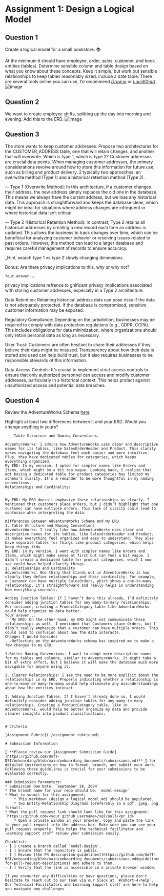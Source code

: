 # Assignment 1: Design a Logical Model

## Question 1
Create a logical model for a small bookstore. 📚

At the minimum it should have employee, order, sales, customer, and book entities (tables). Determine sensible column and table design based on what you know about these concepts. Keep it simple, but work out sensible relationships to keep tables reasonably sized. Include a date table. There are several tools online you can use, I'd recommend [_Draw.io_](https://www.drawio.com/) or [_LucidChart_](https://www.lucidchart.com/pages/).
![image](https://github.com/user-attachments/assets/2e67ea10-066e-4794-ae8a-92e54992c2bd)


## Question 2
We want to create employee shifts, splitting up the day into morning and evening. Add this to the ERD.
![image](https://github.com/user-attachments/assets/a6c54d3d-204a-4db5-a2a9-74d3c9ba389c)

## Question 3
The store wants to keep customer addresses. Propose two architectures for the CUSTOMER_ADDRESS table, one that will retain changes, and another that will overwrite. Which is type 1, which is type 2?
Customer addresses are crucial data points. When managing customer addresses, the primary considerations revolve around how to store this information for future use, such as billing and product delivery. 2 typically two approaches: an overwrite method (Type 1) and a historical retention method (Type 2).

-- Type 1 (Overwrite Method): In this architecture, if a customer changes their address, the new address simply replaces the old one in the database. This means we always have the current address, but we lose any historical data. This approach is straightforward and keeps the database clean, which might be ideal for situations where address changes are infrequent or where historical data isn’t critical.

-- Type 2 (Historical Retention Method): In contrast, Type 2 retains all historical addresses by creating a new record each time an address is updated. This allows the business to track changes over time, which can be beneficial for analyzing customer behavior or resolving issues related to past orders. However, this method can lead to a larger database and requires careful management of records to ensure accuracy.

_Hint, search type 1 vs type 2 slowly changing dimensions.

Bonus: Are there privacy implications to this, why or why not?
```
Your answer...
```
privacy implications refrence to gnificant privacy implications associated with storing customer addresses, especially in a Type 2 architecture. 

Data Retention: Retaining historical address data can pose risks if the data is not adequately protected. If the database is compromised, sensitive customer information may be exposed.

Regulatory Compliance: Depending on the jurisdiction, businesses may be required to comply with data protection regulations (e.g., GDPR, CCPA). This includes obligations for data minimization, where organizations should only retain personal data as long as necessary.

User Trust: Customers are often hesitant to share their addresses if they believe their data might be misused. Transparency about how their data is stored and used can help build trust, but it also requires businesses to be responsible stewards of this information.

Data Access Controls: It’s crucial to implement strict access controls to ensure that only authorized personnel can access and modify customer addresses, particularly in a historical context. This helps protect against unauthorized access and potential data breaches.



## Question 4
Review the AdventureWorks Schema [here](https://i.stack.imgur.com/LMu4W.gif)

Highlight at least two differences between it and your ERD. Would you change anything in yours?
```After taking a closer look at the AdventureWorks schema, I noticed a couple of key differences compared to my own Entity-Relationship Diagram (ERD). This got me thinking about whether I should tweak anything in my design.
 - -Table Structure and Naming Conventions:

AdventureWorks: I admire how AdventureWorks uses clear and descriptive names for its tables, like SalesOrderHeader and Product. This clarity makes navigating the database feel much easier and more intuitive. Plus, they have dedicated tables for categories, which keeps everything organized.
My ERD: In my version, I opted for simpler names like Orders and Items, which might be a bit too vague. Looking back, I realize that not having a dedicated table for product categories has limited my schema’s clarity. It’s a reminder to be more thoughtful in my naming conventions.
Relationships and Cardinality:


My ERD: My ERD doesn't emphasize these relationships as clearly. I mentioned that customers place orders, but I didn’t highlight that one customer can have multiple orders. This lack of clarity could lead to confusion when interpreting the data.

Differences Between AdventureWorks Schema and My ERD
1. Table Structure and Naming Conventions
AdventureWorks: I really like how AdventureWorks uses clear and descriptive names for its tables, like SalesOrderHeader and Product. It makes everything feel organized and easy to understand. They also have separate tables for things like product categories, which helps keep things tidy.
My ERD: In my version, I went with simpler names like Orders and Items, which might make sense at first but can feel a bit vague. I didn’t create a dedicated table for product categories, which I now see could have helped clarify things.
2. Relationships and Cardinality
AdventureWorks: One thing that stands out in AdventureWorks is how clearly they define relationships and their cardinality. For example, a Customer can have multiple SalesOrders, which shows a one-to-many relationship. It’s straightforward and really helps in understanding how everything connects.

Adding Junction Tables: If I haven’t done this already, I’d definitely consider adding junction tables for any many-to-many relationships. For instance, creating a ProductCategory table like AdventureWorks could help organize my data better.
Your answer...
```My ERD: On the other hand, my ERD might not communicate these relationships as well. I mentioned that Customers place Orders, but I didn’t really emphasize that a customer can have multiple orders. This could lead to confusion about how the data interacts.
Changes I Would Consider
- -Reflecting on the AdventureWorks schema has inspired me to make a few changes to my ERD:

1.Better Naming Conventions: I want to adopt more descriptive names for my tables and columns, similar to AdventureWorks. It might take a bit of extra effort, but I believe it will make the database much more navigable for anyone using it.

2. Clearer Relationships: I see the need to be more explicit about the relationships in my ERD. Properly indicating whether a relationship is one-to-many or many-to-many would help eliminate any misunderstandings about how the entities interact.

3. Adding Junction Tables: If I haven’t already done so, I would definitely consider adding junction tables for any many-to-many relationships. Creating a ProductCategory table, like in AdventureWorks, would help me better organize my data and provide clearer insights into product classifications.


# Criteria

[Assignment Rubric](./assignment_rubric.md)

# Submission Information

🚨 **Please review our [Assignment Submission Guide](https://github.com/UofT-DSI/onboarding/blob/main/onboarding_documents/submissions.md)** 🚨 for detailed instructions on how to format, branch, and submit your work. Following these guidelines is crucial for your submissions to be evaluated correctly.

### Submission Parameters:
* Submission Due Date: `September 28, 2024`
* The branch name for your repo should be: `model-design`
* What to submit for this assignment:
    * This markdown (design_a_logical_model.md) should be populated.
    * Two Entity-Relationship Diagrams (preferably in a pdf, jpeg, png format).
* What the pull request link should look like for this assignment: `https://github.com/<your_github_username>/sql/pull/<pr_id>`
    * Open a private window in your browser. Copy and paste the link to your pull request into the address bar. Make sure you can see your pull request properly. This helps the technical facilitator and learning support staff review your submission easily.

Checklist:
- [ ] Create a branch called `model-design`.
- [ ] Ensure that the repository is public.
- [ ] Review [the PR description guidelines](https://github.com/UofT-DSI/onboarding/blob/main/onboarding_documents/submissions.md#guidelines-for-pull-request-descriptions) and adhere to them.
- [ ] Verify that the link is accessible in a private browser window.

If you encounter any difficulties or have questions, please don't hesitate to reach out to our team via our Slack at `#cohort-4-help`. Our Technical Facilitators and Learning Support staff are here to help you navigate any challenges.
